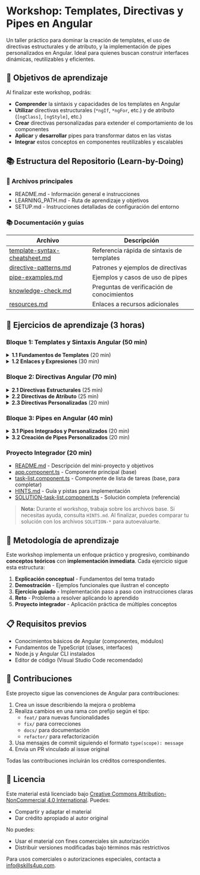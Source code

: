 # Workshop: Templates, Directivas y Pipes en Angular

Un taller práctico para dominar la creación de templates, el uso de directivas estructurales y de atributo, y la implementación de pipes personalizados en Angular. Ideal para quienes buscan construir interfaces dinámicas, reutilizables y eficientes.

## 🎯 Objetivos de aprendizaje

Al finalizar este workshop, podrás:

- **Comprender** la sintaxis y capacidades de los templates en Angular
- **Utilizar** directivas estructurales (`*ngIf`, `*ngFor`, etc.) y de atributo (`[ngClass]`, `[ngStyle]`, etc.)
- **Crear** directivas personalizadas para extender el comportamiento de los componentes
- **Aplicar** y **desarrollar** pipes para transformar datos en las vistas
- **Integrar** estos conceptos en componentes reutilizables y escalables

## 📚 Estructura del Repositorio (Learn-by-Doing)

### 📄 Archivos principales

- README.md - Información general e instrucciones
- LEARNING_PATH.md - Ruta de aprendizaje y objetivos
- SETUP.md - Instrucciones detalladas de configuración del entorno

### 📚 Documentación y guías

| Archivo                                                        | Descripción                                |
| -------------------------------------------------------------- | ------------------------------------------ |
| [template-syntax-cheatsheet.md](template-syntax-cheatsheet.md) | Referencia rápida de sintaxis de templates |
| [directive-patterns.md](directive-patterns.md)                 | Patrones y ejemplos de directivas          |
| [pipe-examples.md](pipe-examples.md)                           | Ejemplos y casos de uso de pipes           |
| [knowledge-check.md](knowledge-check.md)                       | Preguntas de verificación de conocimientos |
| [resources.md](resources.md)                                   | Enlaces a recursos adicionales             |

## 🧪 Ejercicios de aprendizaje (3 horas)

### Bloque 1: Templates y Sintaxis Angular (50 min)

<details>
<summary><strong>1.1 Fundamentos de Templates</strong> (20 min)</summary>

- [README.md](exercises/1-templates/1.1-introduction/README.md) - Introducción y sintaxis básica
- [template-examples.component.ts](exercises/1-templates/1.1-introduction/template-examples.component.ts) - Ejemplos prácticos
- [QUIZ.md](exercises/1-templates/1.1-introduction/QUIZ.md) - Preguntas conceptuales

</details>

<details>
<summary><strong>1.2 Enlaces y Expresiones</strong> (30 min)</summary>

- [README.md](exercises/1-templates/1.2-bindings/README.md) - Data binding y expresiones
- [binding-examples.component.ts](exercises/1-templates/1.2-bindings/binding-examples.component.ts) - Ejercicios de binding
- [start.component.ts](exercises/1-templates/1.2-bindings/start.component.ts) - Ejercicio para completar
- [HINTS.md](exercises/1-templates/1.2-bindings/HINTS.md) - Guía para implementación

</details>

### Bloque 2: Directivas Angular (70 min)

<details>
<summary><strong>2.1 Directivas Estructurales</strong> (25 min)</summary>

- [README.md](exercises/2-directives/2.1-structural/README.md) - Uso de *ngIf,*ngFor, *ngSwitch
- [structural-examples.component.ts](exercises/2-directives/2.1-structural/structural-examples.component.ts) - Ejemplos prácticos
- [start.component.ts](exercises/2-directives/2.1-structural/start.component.ts) - Ejercicio para completar
- [HINTS.md](exercises/2-directives/2.1-structural/HINTS.md) - Guía para implementación

</details>

<details>
<summary><strong>2.2 Directivas de Atributo</strong> (25 min)</summary>

- [README.md](exercises/2-directives/2.2-attribute/README.md) - Uso de [ngClass], [ngStyle], directivas propias
- [attribute-examples.component.ts](exercises/2-directives/2.2-attribute/attribute-examples.component.ts) - Ejemplos prácticos
- [start.component.ts](exercises/2-directives/2.2-attribute/start.component.ts) - Ejercicio para completar
- [HINTS.md](exercises/2-directives/2.2-attribute/HINTS.md) - Guía para implementación

</details>

<details>
<summary><strong>2.3 Directivas Personalizadas</strong> (20 min)</summary>

- [README.md](exercises/2-directives/2.3-custom/README.md) - Creación de directivas propias
- [highlight.directive.ts](exercises/2-directives/2.3-custom/highlight.directive.ts) - Ejemplo de directiva personalizada
- [start.directive.ts](exercises/2-directives/2.3-custom/start.directive.ts) - Ejercicio para completar
- [HINTS.md](exercises/2-directives/2.3-custom/HINTS.md) - Guía para implementación

</details>

### Bloque 3: Pipes en Angular (40 min)

<details>
<summary><strong>3.1 Pipes Integrados y Personalizados</strong> (20 min)</summary>

- [README.md](exercises/3-pipes/3.1-built-in/README.md) - Uso de pipes integrados
- [pipes-examples.component.ts](exercises/3-pipes/3.1-built-in/pipes-examples.component.ts) - Ejemplos prácticos
- [start.component.ts](exercises/3-pipes/3.1-built-in/start.component.ts) - Ejercicio para completar

</details>

<details>
<summary><strong>3.2 Creación de Pipes Personalizados</strong> (20 min)</summary>

- [README.md](exercises/3-pipes/3.2-custom/README.md) - Cómo crear un pipe propio
- [capitalize.pipe.ts](exercises/3-pipes/3.2-custom/capitalize.pipe.ts) - Ejemplo de pipe personalizado
- [start.pipe.ts](exercises/3-pipes/3.2-custom/start.pipe.ts) - Ejercicio para completar
- [HINTS.md](exercises/3-pipes/3.2-custom/HINTS.md) - Guía para implementación

</details>

### Proyecto Integrador (20 min)

- [README.md](exercises/4-project/README.md) - Descripción del mini-proyecto y objetivos
- [app.component.ts](exercises/4-project/app.component.ts) - Componente principal (base)
- [task-list.component.ts](exercises/4-project/task-list.component.ts) - Componente de lista de tareas (base, para completar)
- [HINTS.md](exercises/4-project/HINTS.md) - Guía y pistas para implementación
- [SOLUTION-task-list.component.ts](exercises/4-project/SOLUTION-task-list.component.ts) - Solución completa (referencia)

> **Nota:** Durante el workshop, trabaja sobre los archivos base. Si necesitas ayuda, consulta `HINTS.md`. Al finalizar, puedes comparar tu solución con los archivos `SOLUTION-*` para autoevaluarte.

## 🔄 Metodología de aprendizaje

Este workshop implementa un enfoque práctico y progresivo, combinando **conceptos teóricos** con **implementación inmediata**. Cada ejercicio sigue esta estructura:

1. **Explicación conceptual** - Fundamentos del tema tratado
2. **Demostración** - Ejemplos funcionales que ilustran el concepto
3. **Ejercicio guiado** - Implementación paso a paso con instrucciones claras
4. **Reto** - Problema a resolver aplicando lo aprendido
5. **Proyecto integrador** - Aplicación práctica de múltiples conceptos

## 📋 Requisitos previos

- Conocimientos básicos de Angular (componentes, módulos)
- Fundamentos de TypeScript (clases, interfaces)
- Node.js y Angular CLI instalados
- Editor de código (Visual Studio Code recomendado)

## 🤝 Contribuciones

Este proyecto sigue las convenciones de Angular para contribuciones:

1. Crea un issue describiendo la mejora o problema
2. Realiza cambios en una rama con prefijo según el tipo:
   - `feat/` para nuevas funcionalidades
   - `fix/` para correcciones
   - `docs/` para documentación
   - `refactor/` para refactorización
3. Usa mensajes de commit siguiendo el formato `type(scope): message`
4. Envía un PR vinculado al issue original

Todas las contribuciones incluirán los créditos correspondientes.

## 📜 Licencia

Este material está licenciado bajo [Creative Commons Attribution-NonCommercial 4.0 International](https://creativecommons.org/licenses/by-nc/4.0/). Puedes:

- Compartir y adaptar el material
- Dar crédito apropiado al autor original

No puedes:

- Usar el material con fines comerciales sin autorización
- Distribuir versiones modificadas bajo términos más restrictivos

Para usos comerciales o autorizaciones especiales, contacta a [info@skills4up.com](mailto:info@skills4up.com).
